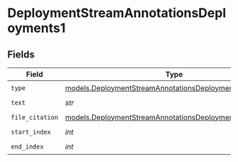 # DeploymentStreamAnnotationsDeployments1


## Fields

| Field                                                                                                                        | Type                                                                                                                         | Required                                                                                                                     | Description                                                                                                                  |
| ---------------------------------------------------------------------------------------------------------------------------- | ---------------------------------------------------------------------------------------------------------------------------- | ---------------------------------------------------------------------------------------------------------------------------- | ---------------------------------------------------------------------------------------------------------------------------- |
| `type`                                                                                                                       | [models.DeploymentStreamAnnotationsDeploymentsRequestType](../models/deploymentstreamannotationsdeploymentsrequesttype.md)   | :heavy_check_mark:                                                                                                           | N/A                                                                                                                          |
| `text`                                                                                                                       | *str*                                                                                                                        | :heavy_check_mark:                                                                                                           | N/A                                                                                                                          |
| `file_citation`                                                                                                              | [models.DeploymentStreamAnnotationsDeploymentsFileCitation](../models/deploymentstreamannotationsdeploymentsfilecitation.md) | :heavy_check_mark:                                                                                                           | N/A                                                                                                                          |
| `start_index`                                                                                                                | *int*                                                                                                                        | :heavy_check_mark:                                                                                                           | N/A                                                                                                                          |
| `end_index`                                                                                                                  | *int*                                                                                                                        | :heavy_check_mark:                                                                                                           | N/A                                                                                                                          |